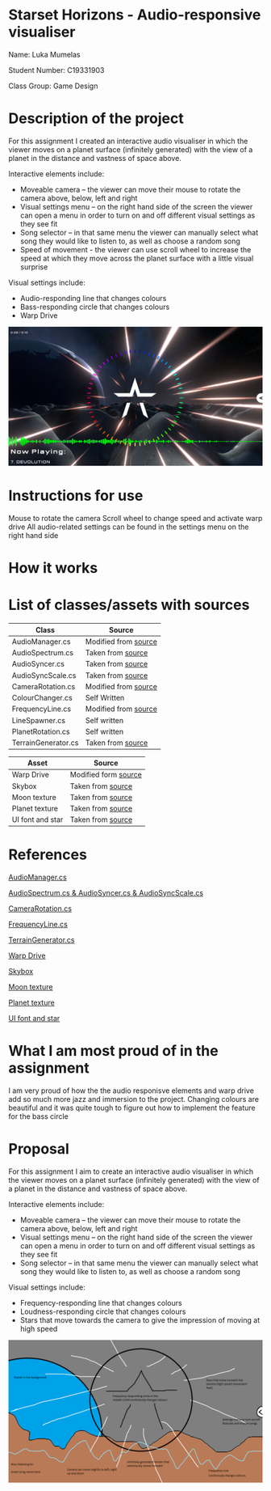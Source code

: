 # Starset Horizons - Audio-responsive visualiser

Name: Luka Mumelas

Student Number: C19331903

Class Group: Game Design

# Description of the project

For this assignment I created an interactive audio visualiser in which the viewer moves on a planet surface (infinitely generated) with the view of a planet in the distance and vastness of space above.

Interactive elements include:

- Moveable camera – the viewer can move their mouse to rotate the camera above, below, left and right
- Visual settings menu – on the right hand side of the screen the viewer can open a menu in order to turn on and off different visual settings as they see fit
- Song selector – in that same menu the viewer can manually select what song they would like to listen to, as well as choose a random song
- Speed of movement - the viewer can use scroll wheel to increase the speed at which they move across the planet surface with a little visual surprise


Visual settings include:
- Audio-responding line that changes colours
- Bass-responding circle that changes colours
- Warp Drive


![](Example%20Screenshot.png)

# Instructions for use

Mouse to rotate the camera
Scroll wheel to change speed and activate warp drive
All audio-related settings can be found in the settings menu on the right hand side

# How it works



# List of classes/assets with sources

| Class | Source |
|-----------|-----------|
| AudioManager.cs | Modified from [source](https://www.youtube.com/watch?v=zpiwhC8zp4A&ab_channel=xOctoManx) |
| AudioSpectrum.cs | Taken from [source](https://www.youtube.com/watch?v=PzVbaaxgPco&ab_channel=RenaissanceCoders) |
| AudioSyncer.cs | Taken from [source](https://www.youtube.com/watch?v=PzVbaaxgPco&ab_channel=RenaissanceCoders) |
| AudioSyncScale.cs | Taken from [source](https://www.youtube.com/watch?v=PzVbaaxgPco&ab_channel=RenaissanceCoders) |
| CameraRotation.cs | Modified from [source](https://www.youtube.com/watch?v=_QajrabyTJc&ab_channel=Brackeys) |
| ColourChanger.cs | Self Written |
| FrequencyLine.cs | Modified from [source](https://www.youtube.com/watch?v=PgXZsoslGsg&t=1s&ab_channel=MediaMax) |
| LineSpawner.cs | Self written |
| PlanetRotation.cs | Self written |
| TerrainGenerator.cs | Taken from [source](https://www.youtube.com/watch?v=vFvwyu_ZKfU&ab_channel=Brackeys) |

| Asset | Source |
|-----------|-----------|
| Warp Drive | Modified form [source](https://www.youtube.com/watch?v=4hlCOUoc6aQ&ab_channel=Mirza) |
| Skybox | Taken from [source](https://freepngimg.com/png/82984-skybox-blue-atmosphere-sky-space-hd-image-free-png) |
| Moon texture | Taken from [source](https://imgur.com/a/aw3nD) |
| Planet texture | Taken from [source](https://assetstore.unity.com/packages/tools/planet-texture-generator-51995) |
| UI font and star | Taken from [source](https://starsetonline.com/toolkit/) |

# References

[AudioManager.cs](https://www.youtube.com/watch?v=zpiwhC8zp4A&ab_channel=xOctoManx)

[AudioSpectrum.cs & AudioSyncer.cs & AudioSyncScale.cs](https://www.youtube.com/watch?v=PzVbaaxgPco&ab_channel=RenaissanceCoders)

[CameraRotation.cs](https://www.youtube.com/watch?v=_QajrabyTJc&ab_channel=Brackeys)

[FrequencyLine.cs](https://www.youtube.com/watch?v=PgXZsoslGsg&t=1s&ab_channel=MediaMax)

[TerrainGenerator.cs](https://www.youtube.com/watch?v=vFvwyu_ZKfU&ab_channel=Brackeys)

[Warp Drive](https://www.youtube.com/watch?v=4hlCOUoc6aQ&ab_channel=Mirza)

[Skybox](https://freepngimg.com/png/82984-skybox-blue-atmosphere-sky-space-hd-image-free-png)

[Moon texture](https://imgur.com/a/aw3nD)

[Planet texture](https://assetstore.unity.com/packages/tools/planet-texture-generator-51995)

[UI font and star](https://starsetonline.com/toolkit/)

# What I am most proud of in the assignment

I am very proud of how the the audio responisve elements and warp drive add so much more jazz and immersion to the project. Changing colours are beautiful and it was quite tough to figure out how to implement the feature for the bass circle

# Proposal

For this assignment I aim to create an interactive audio visualiser in which the viewer moves on a planet surface (infinitely generated) with the view of a planet in the distance and vastness of space above.

Interactive elements include:

  - Moveable camera – the viewer can move their mouse to rotate the camera above, below, left and right
  - Visual settings menu – on the right hand side of the screen the viewer can open a menu in order to turn on and off different visual settings as they see fit
  - Song selector – in that same menu the viewer can manually select what song they would like to listen to, as well as choose a random song
  
  
Visual settings include:

  - Frequency-responding line that changes colours
  - Loudness-responding circle that changes colours
  - Stars that move towards the camera to give the impression of moving at high speed


![](Audio%20Visualiser%20vision.png)
